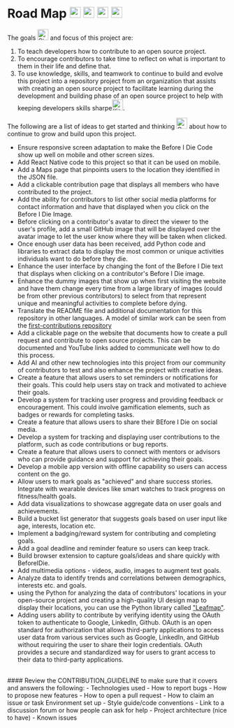 # Road Map <img src="https://raw.githubusercontent.com/Tarikul-Islam-Anik/Animated-Fluent-Emojis/master/Emojis/Travel%20and%20places/Automobile.png" alt="Automobile" width="25" height="25" /> <img src="https://raw.githubusercontent.com/Tarikul-Islam-Anik/Animated-Fluent-Emojis/master/Emojis/Travel%20and%20places/Auto%20Rickshaw.png" alt="Auto Rickshaw" width="25" height="25" /> <img src="https://raw.githubusercontent.com/Tarikul-Islam-Anik/Animated-Fluent-Emojis/master/Emojis/Travel%20and%20places/Bus.png" alt="Bus" width="25" height="25" /> <img src="https://raw.githubusercontent.com/Tarikul-Islam-Anik/Animated-Fluent-Emojis/master/Emojis/Travel%20and%20places/World%20Map.png" alt="World Map" width="25" height="25" />

The goals <img src="https://raw.githubusercontent.com/Tarikul-Islam-Anik/Animated-Fluent-Emojis/master/Emojis/Smilies/Star-Struck.png" alt="Star-Struck" width="25" height="25" /> and focus of this project are:
1. To teach developers how to contribute to an open source project.
2. To encourage contributors to take time to reflect on what is important to them in their life and define that.
3. To use knowledge, skills, and teamwork to continue to build and evolve this project into a repository project from an organization that assists with creating an open source project to facilitate learning during the development and building phase of an open source project to help with keeping developers skills sharpe<img src="https://raw.githubusercontent.com/Tarikul-Islam-Anik/Animated-Fluent-Emojis/master/Emojis/Food/Kitchen%20Knife.png" alt="Kitchen Knife" width="25" height="25" />.

The following are a list of ideas to get started and thinking <img src="https://raw.githubusercontent.com/Tarikul-Islam-Anik/Animated-Fluent-Emojis/master/Emojis/Animals/Owl.png" alt="Owl" width="25" height="25" /> about how to continue to grow and build upon this project.


- Ensure responsive screen adaptation to make the Before I Die Code show up well on mobile and other screen sizes.
- Add React Native code to this project so that it can be used on mobile.
- Add a Maps page that pinpoints users to the location they identified in the JSON file.
- Add a clickable contribution page that displays all members who have contributed to the project.
- Add the ability for contributors to list other social media platforms for contact information and have that displayed when you click on the Before I Die Image.
- Before clicking on a contributor's avatar to direct the viewer to the user's profile, add a small GitHub image that will be displayed over the avatar image to let the user know where they will be taken when clicked.
- Once enough user data has been received, add Python code and libraries to extract data to display the most common or unique activities individuals want to do before they die.
- Enhance the user interface by changing the font of the Before I Die text that displays when clicking on a contributor's Before I Die image.
- Enhance the dummy images that show up when first visiting the website and have them change every time from a large library of images (could be from other previous contributors) to select from that represent unique and meaningful activities to complete before dying.
- Translate the README file and additional documentation for this repository in other languages. A model of similar work can be seen from the [first-contributions repository](https://github.com/firstcontributions/first-contributions)
- Add a clickable page on the website that documents how to create a pull request and contribute to open source projects. This can be documented and YouTube links added to communicate well how to do this process.
- Add AI and other new technologies into this project from our community of contributors to test and also enhance the project with creative ideas.
- Create a feature that allows users to set reminders or notifications for their goals. This could help users stay on track and motivated to achieve their goals.
- Develop a system for tracking user progress and providing feedback or encouragement. This could involve gamification elements, such as badges or rewards for completing tasks.
- Create a feature that allows users to share their BEfore I Die on social media.
- Develop a system for tracking and displaying user contributions to the platform, such as code contributions or bug reports.
- Create a feature that allows users to connect with mentors or advisors who can provide guidance and support for achieving their goals.
- Develop a mobile app version with offline capability so users can access content on the go.
- Allow users to mark goals as "achieved" and share success stories.
Integrate with wearable devices like smart watches to track progress on fitness/health goals.
- Add data visualizations to showcase aggregate data on user goals and achievements.
- Build a bucket list generator that suggests goals based on user input like age, interests, location etc.
- Implement a badging/reward system for contributing and completing goals.
- Add a goal deadline and reminder feature so users can keep track.
- Build browser extension to capture goals/ideas and share quickly with BeforeIDie.
- Add multimedia options - videos, audio, images to augment text goals.
- Analyze data to identify trends and correlations between demographics, interests etc. and goals.
- using the Python for analyzing the data of contributors' locations in your open-source project and creating a high-quality UI design map to display their locations, you can use the Python library called ["Leafmap"](https://leafmap.org/).
- Adding users ability to contribute by verifying identity using the OAuth token to authenticate to Google, LinkedIn, Github. OAuth is an open standard for authorization that allows third-party applications to access user data from various services such as Google, LinkedIn, and GitHub without requiring the user to share their login credentials. OAuth provides a secure and standardized way for users to grant access to their data to third-party applications.
<br>
#### Review the CONTRIBUTION_GUIDELINE to make sure that it covers and answers the following:
- Technologies used
- How to report bugs
- How to propose new features
- How to open a pull request
- How to claim an issue or task
 Environment set up
- Style guide/code conventions
- Link to a discussion forum or how people can ask for help
- Project architecture (nice to have)
- Known issues
